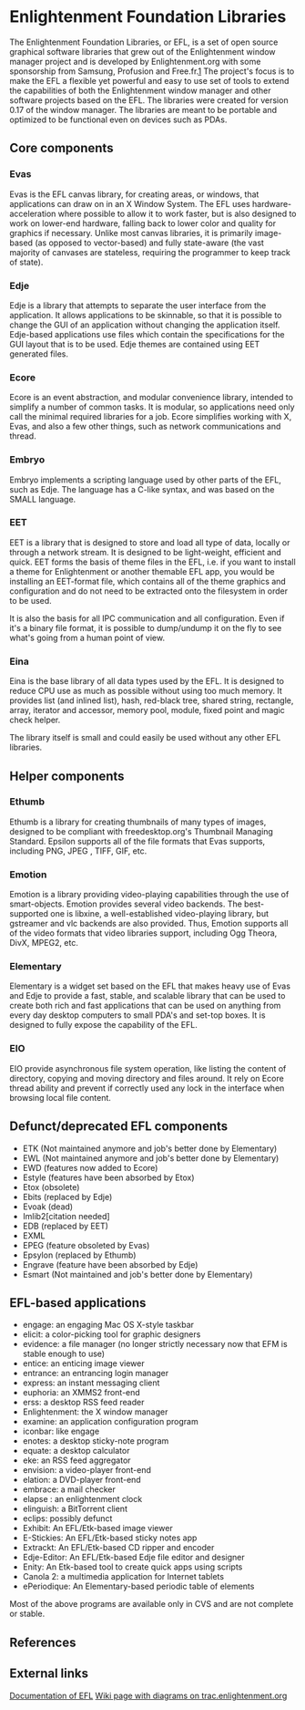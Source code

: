 # Enlightenment Foundation Libraries

The Enlightenment Foundation Libraries, or EFL, is a set of open source graphical software libraries that grew out of the Enlightenment window manager project and is developed by Enlightenment.org with some sponsorship from Samsung, Profusion and Free.fr.[1] The project's focus is to make the EFL a flexible yet powerful and easy to use set of tools to extend the capabilities of both the Enlightenment window manager and other software projects based on the EFL. The libraries were created for version 0.17 of the window manager. The libraries are meant to be portable and optimized to be functional even on devices such as PDAs.

## Core components

### Evas

Evas is the EFL canvas library, for creating areas, or windows, that applications can draw on in an X Window System. The EFL uses hardware-acceleration where possible to allow it to work faster, but is also designed to work on lower-end hardware, falling back to lower color and quality for graphics if necessary. Unlike most canvas libraries, it is primarily image-based (as opposed to vector-based) and fully state-aware (the vast majority of canvases are stateless, requiring the programmer to keep track of state).

### Edje

Edje is a library that attempts to separate the user interface from the application. It allows applications to be skinnable, so that it is possible to change the GUI of an application without changing the application itself. Edje-based applications use files which contain the specifications for the GUI layout that is to be used. Edje themes are contained using EET generated files.

### Ecore

Ecore is an event abstraction, and modular convenience library, intended to simplify a number of common tasks. It is modular, so applications need only call the minimal required libraries for a job. Ecore simplifies working with X, Evas, and also a few other things, such as network communications and thread.

### Embryo

Embryo implements a scripting language used by other parts of the EFL, such as Edje. The language has a C-like syntax, and was based on the SMALL language.

### EET

EET is a library that is designed to store and load all type of data, locally or through a network stream. It is designed to be light-weight, efficient and quick. EET forms the basis of theme files in the EFL, i.e. if you want to install a theme for Enlightenment or another themable EFL app, you would be installing an EET-format file, which contains all of the theme graphics and configuration and do not need to be extracted onto the filesystem in order to be used.

It is also the basis for all IPC communication and all configuration. Even if it's a binary file format, it is possible to dump/undump it on the fly to see what's going from a human point of view.

### Eina

Eina is the base library of all data types used by the EFL. It is designed to reduce CPU use as much as possible without using too much memory. It provides list (and inlined list), hash, red-black tree, shared string, rectangle, array, iterator and accessor, memory pool, module, fixed point and magic check helper.

The library itself is small and could easily be used without any other EFL libraries.

## Helper components

### Ethumb

Ethumb is a library for creating thumbnails of many types of images, designed to be compliant with freedesktop.org's Thumbnail Managing Standard. Epsilon supports all of the file formats that Evas supports, including PNG, JPEG , TIFF, GIF, etc.

### Emotion

Emotion is a library providing video-playing capabilities through the use of smart-objects. Emotion provides several video backends. The best-supported one is libxine, a well-established video-playing library, but gstreamer and vlc backends are also provided. Thus, Emotion supports all of the video formats that video libraries support, including Ogg Theora, DivX, MPEG2, etc.

### Elementary

Elementary is a widget set based on the EFL that makes heavy use of Evas and Edje to provide a fast, stable, and scalable library that can be used to create both rich and fast applications that can be used on anything from every day desktop computers to small PDA's and set-top boxes. It is designed to fully expose the capability of the EFL.

### EIO

EIO provide asynchronous file system operation, like listing the content of directory, copying and moving directory and files around. It rely on Ecore thread ability and prevent if correctly used any lock in the interface when browsing local file content.

## Defunct/deprecated EFL components

* ETK (Not maintained anymore and job's better done by Elementary)
* EWL (Not maintained anymore and job's better done by Elementary)
* EWD (features now added to Ecore)
* Estyle (features have been absorbed by Etox)
* Etox (obsolete)
* Ebits (replaced by Edje)
* Evoak (dead)
* Imlib2[citation needed]
* EDB (replaced by EET)
* EXML
* EPEG (feature obsoleted by Evas)
* Epsylon (replaced by Ethumb)
* Engrave (feature have been absorbed by Edje)
* Esmart (Not maintained and job's better done by Elementary)

## EFL-based applications

* engage: an engaging Mac OS X-style taskbar
* elicit: a color-picking tool for graphic designers
* evidence: a file manager (no longer strictly necessary now that EFM is stable enough to use)
* entice: an enticing image viewer
* entrance: an entrancing login manager
* express: an instant messaging client
* euphoria: an XMMS2 front-end
* erss: a desktop RSS feed reader
* Enlightenment: the X window manager
* examine: an application configuration program
* iconbar: like engage
* enotes: a desktop sticky-note program
* equate: a desktop calculator
* eke: an RSS feed aggregator
* envision: a video-player front-end
* elation: a DVD-player front-end
* embrace: a mail checker
* elapse : an enlightenment clock
* elinguish: a BitTorrent client
* eclips: possibly defunct
* Exhibit: An EFL/Etk-based image viewer
* E-Stickies: An EFL/Etk-based sticky notes app
* Extrackt: An EFL/Etk-based CD ripper and encoder
* Edje-Editor: An EFL/Etk-based Edje file editor and designer
* Enity: An Etk-based tool to create quick apps using scripts
* Canola 2: a multimedia application for Internet tablets
* ePeriodique: An Elementary-based periodic table of elements

Most of the above programs are available only in CVS and are not complete or stable.

## References

[1]: http://enlightenment.org/p.php?p=about/sponsors&l=en

## External links

[Documentation of EFL](http://web.enlightenment.org/p.php?p=docs&l=en)
[Wiki page with diagrams on trac.enlightenment.org](http://trac.enlightenment.org/e/wiki/EFLOverview)